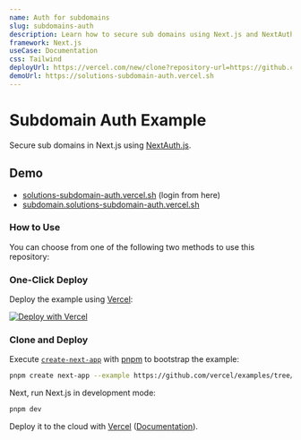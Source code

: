 ```yaml
---
name: Auth for subdomains
slug: subdomains-auth
description: Learn how to secure sub domains using Next.js and NextAuth.
framework: Next.js
useCase: Documentation
css: Tailwind
deployUrl: https://vercel.com/new/clone?repository-url=https://github.com/vercel/examples/tree/main/solutions/subdomain-auth&project-name=subdomain-auth&repository-name=subdomain-auth&env=GITHUB_ID,GITHUB_SECRET,SECRET
demoUrl: https://solutions-subdomain-auth.vercel.sh
---
```


# Subdomain Auth Example

Secure sub domains in Next.js using [NextAuth.js](https://next-auth.js.org/).

## Demo

- [solutions-subdomain-auth.vercel.sh](https://solutions-subdomain-auth.vercel.sh) (login from here)
- [subdomain.solutions-subdomain-auth.vercel.sh](https://subdomain.solutions-subdomain-auth.vercel.sh)

### How to Use

You can choose from one of the following two methods to use this repository:

### One-Click Deploy

Deploy the example using [Vercel](https://vercel.com?utm_source=github&utm_medium=readme&utm_campaign=vercel-examples):

[![Deploy with Vercel](https://vercel.com/button)](https://vercel.com/new/clone?repository-url=https://github.com/vercel/examples/tree/main/solutions/subdomain-auth&project-name=subdomain-auth&repository-name=subdomain-auth&env=GITHUB_ID,GITHUB_SECRET,SECRET)

### Clone and Deploy

Execute [`create-next-app`](https://github.com/vercel/next.js/tree/canary/packages/create-next-app) with [pnpm](https://pnpm.io/installation) to bootstrap the example:

```bash
pnpm create next-app --example https://github.com/vercel/examples/tree/main/solutions/subdomain-auth subdomain-auth
```

Next, run Next.js in development mode:

```bash
pnpm dev
```

Deploy it to the cloud with [Vercel](https://vercel.com/new?utm_source=github&utm_medium=readme&utm_campaign=edge-middleware-eap) ([Documentation](https://nextjs.org/docs/deployment)).
